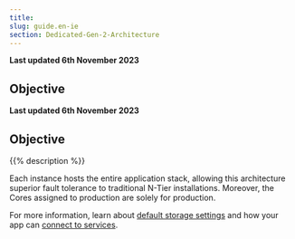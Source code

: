 ```yaml
---
title: 
slug: guide.en-ie
section: Dedicated-Gen-2-Architecture
---
```


**Last updated 6th November 2023**



## Objective  

**Last updated 6th November 2023**



## Objective  

{{% description %}}

Each instance hosts the entire application stack,
allowing this architecture superior fault tolerance to traditional N-Tier installations. 
Moreover, the Cores assigned to production are solely for production.

For more information,
learn about [default storage settings](../../dedicated-gen-3/_index.md#storage)
and how your app can [connect to services](../../dedicated-gen-3/_index.md#available-services).
